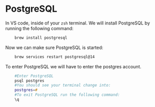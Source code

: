 # PostgreSQL

In VS code, inside of your `zsh` terminal. We will install PostgreSQL
by running the following command:

```zsh
    brew install postgresql
```

Now we can make sure PostgreSQL is started:

```zsh
    brew services restart postgresql@14
```

To enter PostgreSQL we will have to enter the postgres account.
```zsh
    #Enter PostgreSQL
    psql postgres
    #You should see your terminal change into:
    postgres=# 
    #To exit PostgreSQL run the following command:
    \q
```
